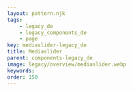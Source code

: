```yaml
---
layout: pattern.njk
tags: 
    - legacy_de
    - legacy_components_de
    - page
key: mediaslider-legacy_de
title: Mediaslider
parent: components-legacy_de
image: legacy/overview/mediaslider.webp
keywords: 
order: 150
---
```


